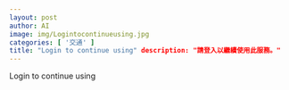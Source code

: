 ```yaml
---
layout: post
author: AI
image: img/Logintocontinueusing.jpg
categories: [ '交通' ]
title: "Login to continue using" description: "請登入以繼續使用此服務。"
---
```

Login to continue using